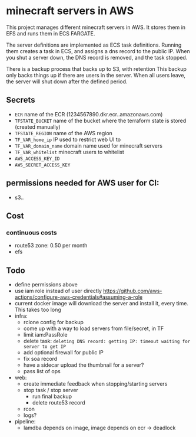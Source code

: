 # minecraft servers in AWS
This project manages different minecraft servers in AWS.
It stores them in EFS and runs them in ECS FARGATE.

The server definitions are implemented as ECS task definitions.
Running them creates a task in ECS, and assigns a dns record to the public IP.
When you shut a server down, the DNS record is removed, and the task stopped.

There is a backup process that backs up to S3, with retention
This backup only backs things up if there are users in the server.
When all users leave, the server will shut down after the defined period.

## Secrets
* `ECR` name of the ECR (1234567890.dkr.ecr.<region>.amazonaws.com)
* `TFSTATE_BUCKET` name of the bucket where the terraform state is stored (created manually)
* `TFSTATE_REGION` name of the AWS region
* `TF_VAR_home_ip` IP used to restrict web UI to
* `TF_VAR_domain_name` domain name used for minecraft servers
* `TF_VAR_whitelist` minecraft users to whitelist
* `AWS_ACCESS_KEY_ID`
* `AWS_SECRET_ACCESS_KEY`

## permissions needed for AWS user for CI:
* s3..

## Cost
### continuous costs
- route53 zone: 0.50 per month
- efs

## Todo
- define permissions above
- use iam role instead of user directly https://github.com/aws-actions/configure-aws-credentials#assuming-a-role
- current docker image will download the server and install it, every time. This takes too long
- infra:
  - rclone config for backup
  - come up with a way to load servers from file/secret, in TF
  - limit iam:PassRole
  - delete task: `deleting DNS record: getting IP: timeout waiting for server to get IP`
  - add optional firewall for public IP
  - fix soa record
  - have a sidecar upload the thumbnail for a server?
  - pass list of ops
- web:
  - create immediate feedback when stopping/starting servers
  - stop task / stop server
    - run final backup
    - delete route53 record
  - rcon
  - logs?
- pipeline:
  - lamdba depends on image, image depends on ecr -> deadlock